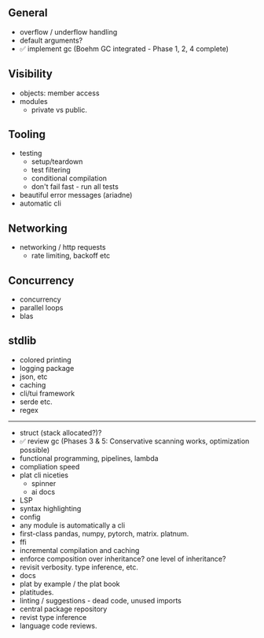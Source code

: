 ## General
* overflow / underflow handling
* default arguments?
* ✅ implement gc (Boehm GC integrated - Phase 1, 2, 4 complete)

## Visibility
* objects: member access
* modules
  * private vs public. 

## Tooling
* testing
  * setup/teardown 
  * test filtering 
  * conditional compilation
  * don't fail fast - run all tests
* beautiful error messages (ariadne)
* automatic cli

## Networking
* networking / http requests
  * rate limiting, backoff etc

## Concurrency
* concurrency
* parallel loops
* blas

## stdlib
* colored printing 
* logging package
* json, etc
* caching
* cli/tui framework
* serde etc. 
* regex




---
* struct (stack allocated?)?
* ✅ review gc (Phases 3 & 5: Conservative scanning works, optimization possible)
* functional programming, pipelines, lambda
* compliation speed
* plat cli niceties
  * spinner
  * ai docs
* LSP
* syntax highlighting
* config 
* any module is automatically a cli
* first-class pandas, numpy, pytorch, matrix. platnum. 
* ffi
* incremental compilation and caching 
* enforce composition over inheritance? one level of inheritance? 
* revisit verbosity. type inference, etc. 
* docs
* plat by example / the plat book
* platitudes. 
* linting / suggestions - dead code, unused imports
* central package repository
* revist type inference
* language code reviews. 

